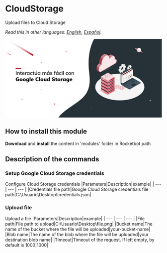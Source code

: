 # CloudStorage
  
Upload files to Cloud Storage  

*Read this in other languages: [English](Manual_CloudStorage.md), [Español](Manual_CloudStorage.es.md).*
  
![banner](imgs/Banner_cloudstorage.png)
## How to install this module
  
__Download__ and __install__ the content in 'modules' folder in Rocketbot path  



## Description of the commands

### Setup Google Cloud Storage credentials
  
Configure Cloud Storage credentials
|Parameters|Description|example|
| --- | --- | --- |
|Credentials file path|Google Cloud Storage credentials file path|C:\Usuario\Desktop\credentials.json|

### Upload file
  
Upload a file
|Parameters|Description|example|
| --- | --- | --- |
|File path|File path to upload|C:\Usuario\Desktop\file.png|
|Bucket name|The name of the bucket where the file will be uploaded|your-bucket-name|
|Blob name|The name of the blob where the file will be uploaded|your destination blob name|
|Timeout|Timeout of the request. If left empty, by default is 1000|1000|
